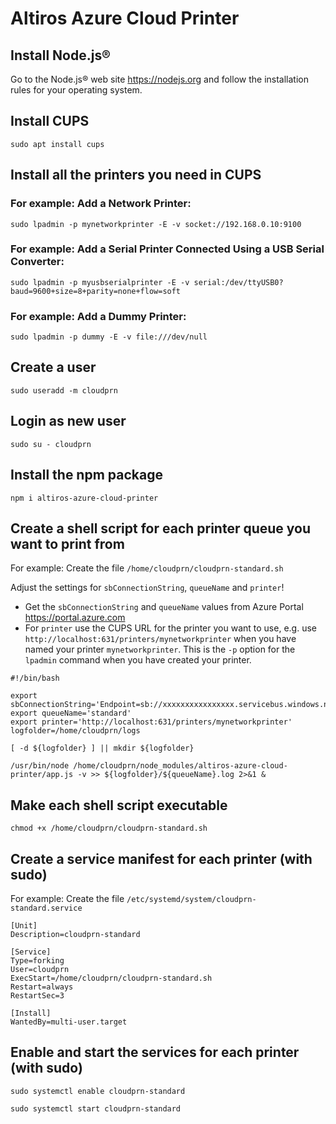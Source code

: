 # Altiros Azure Cloud Printer

## Install Node.js®

Go to the Node.js® web site https://nodejs.org and follow the installation rules for your operating system.

## Install CUPS

`sudo apt install cups`

## Install all the printers you need in CUPS

### For example: Add a Network Printer:
`sudo lpadmin -p mynetworkprinter -E -v socket://192.168.0.10:9100`

### For example: Add a Serial Printer Connected Using a USB Serial Converter:
`sudo lpadmin -p myusbserialprinter -E -v serial:/dev/ttyUSB0?baud=9600+size=8+parity=none+flow=soft`

### For example: Add a Dummy Printer:
`sudo lpadmin -p dummy -E -v file:///dev/null`

## Create a user
`sudo useradd -m cloudprn`

## Login as new user
`sudo su - cloudprn`

## Install the npm package
`npm i altiros-azure-cloud-printer`

## Create a shell script for each printer queue you want to print from

For example: Create the file `/home/cloudprn/cloudprn-standard.sh`

Adjust the settings for `sbConnectionString`, `queueName` and `printer`!

- Get the `sbConnectionString` and `queueName` values from Azure Portal https://portal.azure.com
- For `printer` use the CUPS URL for the printer you want to use, e.g. use `http://localhost:631/printers/mynetworkprinter` when you have named your printer `mynetworkprinter`. This is the `-p` option for the `lpadmin` command when you have created your printer.

```
#!/bin/bash

export sbConnectionString='Endpoint=sb://xxxxxxxxxxxxxxxx.servicebus.windows.net/;SharedAccessKeyName=RootManageSharedAccessKey;SharedAccessKey=xxxxxxxxxx='
export queueName='standard'
export printer='http://localhost:631/printers/mynetworkprinter'
logfolder=/home/cloudprn/logs

[ -d ${logfolder} ] || mkdir ${logfolder}

/usr/bin/node /home/cloudprn/node_modules/altiros-azure-cloud-printer/app.js -v >> ${logfolder}/${queueName}.log 2>&1 &
```
## Make each shell script executable

`chmod +x /home/cloudprn/cloudprn-standard.sh`

## Create a service manifest for each printer (with sudo) 

For example: Create the file `/etc/systemd/system/cloudprn-standard.service`

```
[Unit]
Description=cloudprn-standard

[Service]
Type=forking
User=cloudprn
ExecStart=/home/cloudprn/cloudprn-standard.sh
Restart=always
RestartSec=3

[Install]
WantedBy=multi-user.target
```

## Enable and start the services for each printer (with sudo) 

`sudo systemctl enable cloudprn-standard`

`sudo systemctl start cloudprn-standard`
